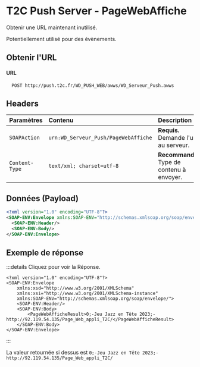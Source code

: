 # T2C Push Server - PageWebAffiche

Obtenir une URL maintenant inutilisé.

Potentiellement utilisé pour des évènements.

## Obtenir l'URL

#### URL
```
  POST http://push.t2c.fr/WD_PUSH_WEB/awws/WD_Serveur_Push.awws
```

## Headers
| Paramètres   | Contenu                                     | Description                |
| :----------- | :------------------------------------------ | :------------------------- |
| `SOAPAction` | `urn:WD_Serveur_Push/PageWebAffiche`    | **Requis.** Demande l'url au serveur. |
|`Content-Type`| `text/xml; charset=utf-8` | **Recommandé.** Type de contenu à envoyer. |

## Données (Payload)

```xml
<?xml version="1.0" encoding="UTF-8"?>
<SOAP-ENV:Envelope xmlns:SOAP-ENV="http://schemas.xmlsoap.org/soap/envelope/" xmlns:SOAP-ENC="http://schemas.xmlsoap.org/soap/encoding/" xmlns:xsd="http://www.w3.org/2001/XMLSchema" xmlns:xsi="http://www.w3.org/2001/XMLSchema-instance">
  <SOAP-ENV:Header/>
  <SOAP-ENV:Body/>
</SOAP-ENV:Envelope>
```

## Exemple de réponse

:::details Cliquez pour voir la Réponse.
```xml{8}
<?xml version="1.0" encoding="UTF-8"?>
<SOAP-ENV:Envelope
	xmlns:xsd="http://www.w3.org/2001/XMLSchema"
	xmlns:xsi="http://www.w3.org/2001/XMLSchema-instance"
	xmlns:SOAP-ENV="http://schemas.xmlsoap.org/soap/envelope/">
	<SOAP-ENV:Header/>
	<SOAP-ENV:Body>
		<PageWebAfficheResult>0;-Jeu Jazz en Tête 2023;-http://92.119.54.135/Page_Web_appli_T2C/</PageWebAfficheResult>
	</SOAP-ENV:Body>
</SOAP-ENV:Envelope>

```
:::

La valeur retournée si dessus est `0;-Jeu Jazz en Tête 2023;-http://92.119.54.135/Page_Web_appli_T2C/`
